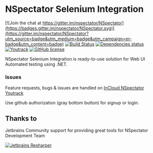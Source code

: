 # NSpectator Selenium Integration

[![Join the chat at https://gitter.im/nspectator/NSpectator](https://badges.gitter.im/nspectator/NSpectator.svg)](https://gitter.im/nspectator/NSpectator?utm_source=badge&utm_medium=badge&utm_campaign=pr-badge&utm_content=badge)
[![Build Status](https://travis-ci.org/nspectator/NSpectator.Selenium.svg?branch=master)](https://travis-ci.org/nspectator/NSpectator.Selenium)
[![Dependencies status](https://img.shields.io/badge/dependencies-up--to--date-brightgreen.svg)](https://github.com/nspectator/NSpectator/blob/master/src/OpenQA.Selenite/packages.config)
[![Youtrack](https://img.shields.io/badge/issues-youtrack-orange.svg)](https://nspectator.myjetbrains.com)
[![GitHub license](https://img.shields.io/badge/license-MIT-blue.svg)](https://raw.githubusercontent.com/nspectator/NSpectator.Selenium/master/license.txt)

NSpectator Selenium Integration is ready-to-use solution for Web UI Automated testing using .NET. 

### Issues

Feature requests, bugs & issues are handled on [InCloud NSpectator Youtrack](https://nspectator.myjetbrains.com)

Use github authorization (gray bottom button) for signup or login.

## Thanks to

Jetbrains Community support for providing great tools for NSpectator Development Team

[![Jetbrains Resharper](http://nspectator.org/assets/icon_ReSharper.png)](https://www.jetbrains.com/resharper/)
